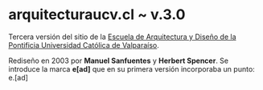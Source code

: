 # arquitecturaucv.cl ~ v.3.0

Tercera versión del sitio de la [Escuela de Arquitectura y Diseño de la Pontificia Universidad Católica de Valparaíso](http://www.ead.cl).

Rediseño en 2003 por **Manuel Sanfuentes** y **Herbert Spencer**. Se introduce la marca **e[ad]** que en su primera versión incorporaba un punto: e.[ad] 
 
